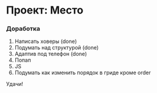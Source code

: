 # Проект: Место

### Доработка

1. Написать ховеры (done)
2. Подумать над структурой (done)
3. Адаптив под телефон (done)
4. Попап
5. JS
6. Подумать как изменить порядок в гриде кроме order

Удачи!
